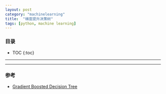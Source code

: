 ```yaml
---
layout: post
category: "machinelearning"
title:  "梯度提升决策树"
tags: [python, machine learning]
---
```


<script type="text/javascript" async
  src="https://cdn.mathjax.org/mathjax/latest/MathJax.js?config=TeX-MML-AM_CHTML">
</script>

### 目录

- TOC
{:toc}

---


---

### 参考

* [Gradient Boosted Decision Tree](https://github.com/apachecn/ntu-hsuantienlin-ml/blob/master/29.md)





